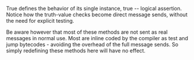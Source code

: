 True defines the behavior of its single instance, true -- logical assertion. Notice how the truth-value checks become direct message sends, without the need for explicit testing.

Be aware however that most of these methods are not sent as real messages in normal use. Most are inline coded by the compiler as test and jump bytecodes - avoiding the overhead of the full message sends. So simply redefining these methods here will have no effect.